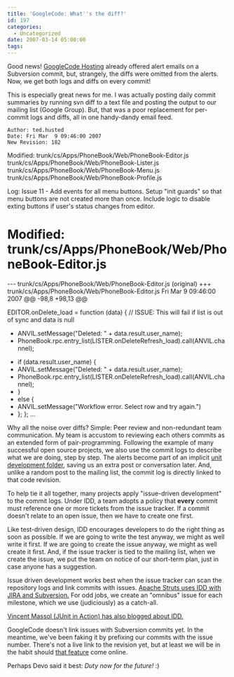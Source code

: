 ```yaml
---
title: 'GoogleCode: What''s the diff?'
id: 197
categories:
  - Uncategorized
date: 2007-03-14 05:00:00
tags:
---
```


Good news! [GoogleCode Hosting](http://code.google.com/hosting/) already offered alert emails on a Subversion commit, but, strangely, the diffs were omitted from the alerts. Now, we get both logs and diffs on every commit!

This is especially great news for me. I was actually posting daily commit summaries by running svn diff to a text file and posting the output to our mailing list (Google Group). But, that was a poor replacement for per-commit logs and diffs, all in one handy-dandy email feed.

    Author: ted.husted
    Date: Fri Mar  9 09:46:00 2007
    New Revision: 182

Modified:
trunk/cs/Apps/PhoneBook/Web/PhoneBook-Editor.js
trunk/cs/Apps/PhoneBook/Web/PhoneBook-Lister.js
trunk/cs/Apps/PhoneBook/Web/PhoneBook-Menu.js
trunk/cs/Apps/PhoneBook/Web/PhoneBook-Profile.js

Log:
Issue 11 - Add events for all menu buttons. Setup "init guards" so that menu
buttons are not created more than once. Include logic to disable exting buttons
if user's status changes from editor.

Modified: trunk/cs/Apps/PhoneBook/Web/PhoneBook-Editor.js
==============================================================================
--- trunk/cs/Apps/PhoneBook/Web/PhoneBook-Editor.js (original)
+++ trunk/cs/Apps/PhoneBook/Web/PhoneBook-Editor.js Fri Mar 9 09:46:00 2007
@@ -98,8 +98,13 @@

EDITOR.onDelete_load = function (data) {
// ISSUE: This will fail if list is out of sync and data is null
- ANVIL.setMessage("Deleted: " + data.result.user_name);
- PhoneBook.rpc.entry_list(LISTER.onDeleteRefresh_load).call(ANVIL.channel);
+ if (data.result.user_name) {
+ ANVIL.setMessage("Deleted: " + data.result.user_name);
+ PhoneBook.rpc.entry_list(LISTER.onDeleteRefresh_load).call(ANVIL.channel);
+ }
+ else {
+ ANVIL.setMessage("Workflow error. Select row and try again.")
+ };
};
...

Why all the noise over diffs? Simple: Peer review and non-redundant team communication. My team is accustom to reviewing each others commits as an extended form of pair-programming. Following the example of many successful open source projects, we also use the commit logs to describe what we are doing, step by step. The alerts become part of an implicit [unit development folder](http://java.icmc.usp.br/books/ooc/html/udf_unit_development_folder.html), saving us an extra post or conversation later. And, unlike a random post to the mailing list, the commit log is directly linked to that code revision.

To help tie it all together, many projects apply "issue-driven development" to the commit logs. Under IDD, a team adopts a policy that **every** commit must reference one or more tickets from the issue tracker. If a commit doesn't relate to an open issue, then we have to create one first.

Like test-driven design, IDD encourages developers to do the right thing as soon as possible. If we are going to write the test anyway, we might as well write it first. If we are going to create the issue anyway, we might as well create it first. And, if the issue tracker is tied to the mailing list, when we create the issue, we put the team on notice of our short-term plan, just in case anyone has a suggestion.

Issue driven development works best when the issue tracker can scan the repository logs and link commits with issues. [Apache Struts uses IDD with JIRA and Subversion.](https://issues.apache.org/struts/browse/WW-1689?page=com.atlassian.jira.plugin.ext.subversion:subversion-commits-tabpanel) For odd jobs, we create an "omnibus" issue for each milestone, which we use (judiciously) as a catch-all.

[Vincent Massol (JUnit in Action) has also blogged about IDD.](http://blogs.codehaus.org/people/vmassol/archives/001063_clirr_rocks.html)

GoogleCode doesn't link issues with Subversion commits yet. In the meantime, we've been faking it by prefixing our commits with the issue number. There's not a live link to the revision yet, but at least we will be in the habit should [that feature](http://code.google.com/p/support/issues/detail?id=94&amp;can=2&amp;q=) come online.

Perhaps Devo said it best: _Duty now for the future!_ :)